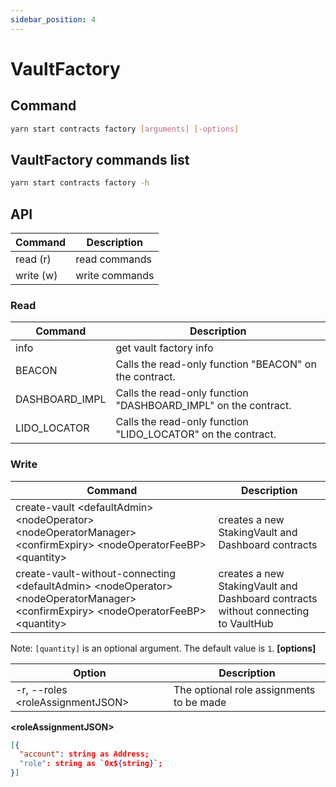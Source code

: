 ```yaml
---
sidebar_position: 4
---
```


# VaultFactory

## Command

```bash
yarn start contracts factory [arguments] [-options]
```

## VaultFactory commands list

```bash
yarn start contracts factory -h
```

## API

| Command   | Description    |
| --------- | -------------- |
| read (r)  | read commands  |
| write (w) | write commands |

### Read

| Command        | Description                                                    |
| -------------- | -------------------------------------------------------------- |
| info           | get vault factory info                                         |
| BEACON         | Calls the read-only function "BEACON" on the contract.         |
| DASHBOARD_IMPL | Calls the read-only function "DASHBOARD_IMPL" on the contract. |
| LIDO_LOCATOR   | Calls the read-only function "LIDO_LOCATOR" on the contract.   |

### Write

| Command                                                                                                                                  | Description                                                                       |
| ---------------------------------------------------------------------------------------------------------------------------------------- | --------------------------------------------------------------------------------- |
| create-vault \<defaultAdmin> \<nodeOperator> \<nodeOperatorManager> \<confirmExpiry> \<nodeOperatorFeeBP> \<quantity>                    | creates a new StakingVault and Dashboard contracts                                |
| create-vault-without-connecting \<defaultAdmin> \<nodeOperator> \<nodeOperatorManager> \<confirmExpiry> \<nodeOperatorFeeBP> \<quantity> | creates a new StakingVault and Dashboard contracts without connecting to VaultHub |

Note: `[quantity]` is an optional argument. The default value is `1`.
**[options]**

| Option                            | Description                              |
| --------------------------------- | ---------------------------------------- |
| -r, --roles \<roleAssignmentJSON> | The optional role assignments to be made |

**\<roleAssignmentJSON>**

```json
[{
  "account": string as Address;
  "role": string as `0x${string}`;
}]
```
